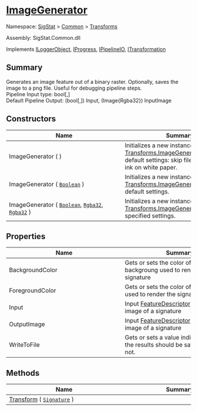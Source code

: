 # [ImageGenerator](./ImageGenerator.md)

Namespace: [SigStat]() > [Common](./../README.md) > [Transforms](./README.md)

Assembly: SigStat.Common.dll

Implements [ILoggerObject](./../ILoggerObject.md), [IProgress](./../Helpers/IProgress.md), [IPipelineIO](./../Pipeline/IPipelineIO.md), [ITransformation](./../ITransformation.md)

## Summary
Generates an image feature out of a binary raster.  Optionally, saves the image to a png file.  Useful for debugging pipeline steps.  <br>Pipeline Input type: bool[,]<br>Default Pipeline Output: (bool[,]) Input, (Image{Rgba32}) InputImage

## Constructors

| Name | Summary | 
| --- | --- | 
| ImageGenerator (  )<div style="width: 300px">| Initializes a new instance of the [Transforms.ImageGenerator](https://github.com/hargitomi97/sigstat/blob/master/docs/md/SigStat/Common/Transforms/ImageGenerator.md) class with default settings: skip file writing, Blue ink on white paper.<div style="width: 300px">| <br>
| ImageGenerator ( [`Boolean`](https://docs.microsoft.com/en-us/dotnet/api/System.Boolean) )<div style="width: 300px">| Initializes a new instance of the [Transforms.ImageGenerator](https://github.com/hargitomi97/sigstat/blob/master/docs/md/SigStat/Common/Transforms/ImageGenerator.md) class with default settings.<div style="width: 300px">| <br>
| ImageGenerator ( [`Boolean`](https://docs.microsoft.com/en-us/dotnet/api/System.Boolean), [`Rgba32`](./ImageGenerator.md), [`Rgba32`](./ImageGenerator.md) )<div style="width: 300px">| Initializes a new instance of the [Transforms.ImageGenerator](https://github.com/hargitomi97/sigstat/blob/master/docs/md/SigStat/Common/Transforms/ImageGenerator.md) class with specified settings.<div style="width: 300px">| <br>


## Properties

| Name | Summary | 
| --- | --- | 
| BackgroundColor<div style="width: 300px">| Gets or sets the color of the backgroung used to render the signature<div style="width: 300px">| <br>
| ForegroundColor<div style="width: 300px">| Gets or sets the color of the foreground used to render the signature<div style="width: 300px">| <br>
| Input<div style="width: 300px">| Input [FeatureDescriptor](https://github.com/hargitomi97/sigstat/blob/master/docs/md/SigStat/Common/FeatureDescriptor.md) for the binary image of a signature<div style="width: 300px">| <br>
| OutputImage<div style="width: 300px">| Input [FeatureDescriptor](https://github.com/hargitomi97/sigstat/blob/master/docs/md/SigStat/Common/FeatureDescriptor.md) for the binary image of a signature<div style="width: 300px">| <br>
| WriteToFile<div style="width: 300px">| Gets or sets a value indicating whether the results should be saved to a file or not.<div style="width: 300px">| <br>


## Methods

| Name | Summary | 
| --- | --- | 
| [Transform](./Methods/ImageGenerator-100663677.md) ( [`Signature`](./../Signature.md) )<div style="width: 300px">| <div style="width: 300px">| <br>



